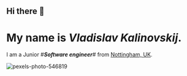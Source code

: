 ## Hi there 👋

# My name is _Vladislav Kalinovskij_.
I am a Junior #***Software engineer***# from <ins>Nottingham, UK</ins>.

![pexels-photo-546819](https://github.com/user-attachments/assets/22daee49-075b-4d5a-84a1-ee51cb7164cc)
